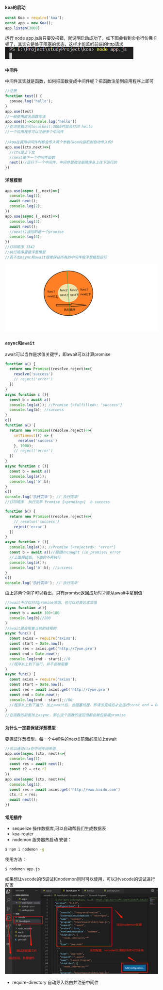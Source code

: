 ### `koa的启动`

```js
const Koa = require('koa');
const app = new Koa();
app.listen(3000)
```
运行 node app.js后只要没报错，就说明启动成功了，如下图会看到命令行仿佛卡顿了，其实它是处于阻塞的状态，这样才能监听前端的http请求
![koa启动](./assets/koa启动.png)

### `中间件`
中间件其实就是函数，如何把函数变成中间件呢？把函数注册到应用程序上即可
```js
//注册
function test() {
  consoe.log('hello');
}
app.use(test)
//一般使用匿名函数写法
app.use(()=>console.log('hello'))
//在浏览器访问localhost:3000时就会打印 hello
//一个应用程序可以注册多个中间件

//koa在调用中间件时都会传入两个参数(koa内部机制自动传入的)
app.use((ctx,next)=>{
  //ctx是上下文
  //next是下一个中间件函数
  next()//运行下一个中间件，中间件是按注册顺序从上往下运行的
})
```

### `洋葱模型`
```js
app.use(async (_,next)=>{
  console.log(1);
  await next();
  console.log(2);
})
app.use(async (_,next)=>{
  console.log(3);
  await next();
  //next()返回的是一个promise
  console.log(4);
})
//打印顺序 1342
//执行顺序遵循洋葱模型
//若不加async和await很难保证所有的中间件按洋葱模型运行
```
![koa洋葱模型](./assets/koa洋葱模型.png)

### `async和await`
await可以当作是求值关键字，即await可以计算promise
```js
function a() {
  return new Promise((resolve,reject)=>{
    resolve('success')
    // reject('error')
  })
}
async function c (){
  const b = await a()
  console.log(a()); //Promise {<fulfilled>: "success"}
  console.log(b); //success
}
c()
function a() {
  return new Promise((resolve,reject)=>{
    setTimeout(() => {
      resolve('success')
    }, 1000);
    // reject('error')
  })
}
async function c (){
  const b = await a()
  console.log(a());
  console.log('b',b);
}
c()
console.log('执行完毕'); //'执行完毕'
//打印顺序  执行完毕 Promise {<pending>}  b success
```
```js
function a() {
  return new Promise((resolve,reject)=>{
    // resolve('success')
    reject('error')
  })
}
async function c (){
  console.log(a()); //Promise {<rejected>: "error"}
  const b = await a()//报错Uncaught (in promise) error
  //上面报错后，下面的不再执行
  console.log(a());
  console.log('b',b); //success
}
c()
console.log('执行完毕'); //'执行完毕'
```
由上述两个例子可以看出，只有promise返回成功时才能从await中拿到值
```js
//await不仅仅只对promise求值，也可以对表达式求值
async function a(){
  const b = await 100+100
  console.log(b)//200
}
//await是会阻塞当前的线程的
async func() {
  const axios = require('axios');
  const start = Date.now();
  const res = axios.get('http://7yue.pro')
  const end = Date.now();
  console.log(end - start);//0
  //程序从上到下运行，并不会被阻塞
}
async func() {
  const axios = require('axios');
  const start = Date.now();
  const res = await axios.get('http://7yue.pro')
  const end = Date.now();
  console.log(end - start);//80
  //程序从上到下运行，加上await后，会阻塞线程，即请求完成后才会运行const end = Date.now();
}
//在函数的前面加上async，那么这个函数的返回值都会被包装成promise
```

### `为什么一定要保证洋葱模型`
要保证洋葱模型，每一个中间件的next()前面必须加上await
```js
//可以通过ctx在中间件间传值
app.use(async (ctx, next)=>{
  console.log(1);
  const res = await next();
  const r2 = ctx.r2
})
app.use(async (ctx, next)=>{
  console.log(1);
  const res = await axios.get('http://www.baidu.com')
  ctx.r2 = res;
  await next();
})
```

### `常用插件`
* sequelize 操作数据库,可以自动帮我们生成数据表
* koa-router
* nodemon 服务器热启动
安装：
```bash
$ npm i nodemon -g
```
使用方法：
```bash
$ nodemon app.js
```
如果想让vscode的f5调试和nodemon同时可以使用，可以对vscode的调试进行配置
![nodemon在vscode中的配置](./assets/nodemon在vscode中的配置.png)

* require-directory 自动导入路由并注册中间件

